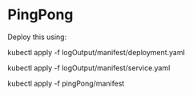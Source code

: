 # PingPong

Deploy this using: 

kubectl apply -f logOutput/manifest/deployment.yaml

kubectl apply -f logOutput/manifest/service.yaml

kubectl apply -f pingPong/manifest